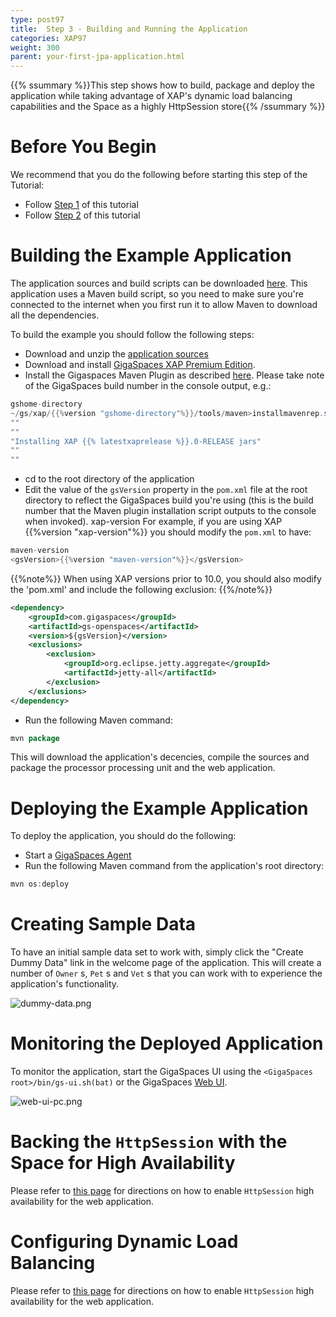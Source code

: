 ```yaml
---
type: post97
title:  Step 3 - Building and Running the Application
categories: XAP97
weight: 300
parent: your-first-jpa-application.html
---
```


{{% ssummary %}}This step shows how to build, package and deploy the application while taking advantage of XAP's dynamic load balancing capabilities and the Space as a highly HttpSession store{{% /ssummary %}}

# Before You Begin

We recommend that you do the following before starting this step of the Tutorial:

- Follow [Step 1](./step-1---adjusting-your-jpa-domain-model-to-the-xap-jpa-implementation.html) of this tutorial
- Follow [Step 2](./step-2---using-the-power-of-the-space-to-scale-your-data-access-layer.html) of this tutorial

# Building the Example Application

The application sources and build scripts can be downloaded [here](https://github.com/Gigaspaces/petclinic-jpa). This application uses a Maven build script, so you need to make sure you're connected to the internet when you first run it to allow Maven to download all the dependencies.

To build the example you should follow the following steps:

- Download and unzip the [application sources](https://github.com/gigaspaces/petclinic-jpa)
- Download and install [GigaSpaces XAP Premium Edition](http://www.gigaspaces.com/xap-download).
- Install the Gigaspaces Maven Plugin as described [here]({{%currentjavaurl%}}/maven-plugin.html). Please take note of the GigaSpaces build number in the console output, e.g.:


```java
gshome-directory
~/gs/xap/{{%version "gshome-directory"%}}/tools/maven>installmavenrep.sh
""
""
"Installing XAP {{% latestxaprelease %}}.0-RELEASE jars"
""
""
```

- cd to the root directory of the application
- Edit the value of the `gsVersion` property in the `pom.xml` file at the root directory to reflect the GigaSpaces build you're using (this is the build number that the Maven plugin installation script outputs to the console when invoked).
xap-version
For example, if you are using   XAP {{%version "xap-version"%}} you should modify the `pom.xml` to have:


```java
maven-version
<gsVersion>{{%version "maven-version"%}}</gsVersion>
```

{{%note%}}
When using XAP versions prior to 10.0, you should also modify the 'pom.xml' and include the following exclusion:
{{%/note%}}


```xml
<dependency>
	<groupId>com.gigaspaces</groupId>
	<artifactId>gs-openspaces</artifactId>
	<version>${gsVersion}</version>
	<exclusions>
		<exclusion>
			<groupId>org.eclipse.jetty.aggregate</groupId>
			<artifactId>jetty-all</artifactId>
		</exclusion>
	</exclusions>
</dependency>
```

- Run the following Maven command:


```java
mvn package
```

This will download the application's decencies, compile the sources and package the processor processing unit and the web application.

# Deploying the Example Application

To deploy the application, you should do the following:

- Start a [GigaSpaces Agent](/product_overview/service-grid.html#gsa)
- Run the following Maven command from the application's root directory:


```java
mvn os:deploy
```

# Creating Sample Data

To have an initial sample data set to work with, simply click the "Create Dummy Data" link in the welcome page of the application. This will create a number of `Owner` s, `Pet` s and `Vet` s that you can work with to experience the application's functionality.

![dummy-data.png](/attachment_files/dummy-data.png)

# Monitoring the Deployed Application

To monitor  the application, start the GigaSpaces UI using the `<GigaSpaces root>/bin/gs-ui.sh(bat)` or the GigaSpaces [Web UI]({{%currentadmurl%}}/web-management-console.html).

![web-ui-pc.png](/attachment_files/web-ui-pc.png)

# Backing the `HttpSession` with the Space for High Availability

Please refer to [this page](./step-2---enabling-http-session-failover-and-fault-tolerance.html) for directions on how to enable `HttpSession` high availability for the web application.

# Configuring Dynamic Load Balancing

Please refer to [this page](./step-3---scaling-the-data-access-layer.html) for directions on how to enable `HttpSession` high availability for the web application.

